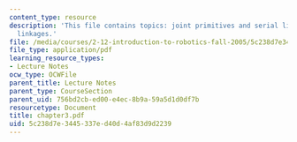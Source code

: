 ```yaml
---
content_type: resource
description: 'This file contains topics: joint primitives and serial linkages, parallel
  linkages.'
file: /media/courses/2-12-introduction-to-robotics-fall-2005/5c238d7e3445337ed40d4af83d9d2239_chapter3.pdf
file_type: application/pdf
learning_resource_types:
- Lecture Notes
ocw_type: OCWFile
parent_title: Lecture Notes
parent_type: CourseSection
parent_uid: 756bd2cb-ed00-e4ec-8b9a-59a5d1d0df7b
resourcetype: Document
title: chapter3.pdf
uid: 5c238d7e-3445-337e-d40d-4af83d9d2239
---
```

